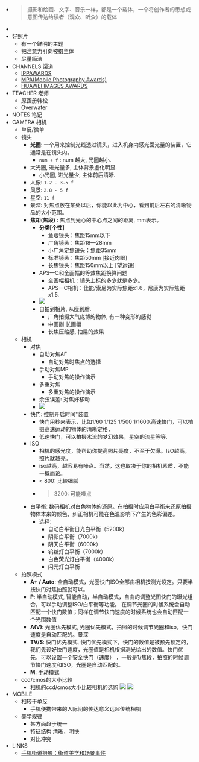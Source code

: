 - > 摄影和绘画、文字、音乐一样，都是一个载体，一个将创作者的思想或意图传达给读者（观众、听众）的载体
-
- 好照片
  - 有一个鲜明的主题
  - 把注意力引向被摄主体
  - 尽量简洁
- CHANNELS 渠道
  - [IPPAWARDS](https://www.ippawards.com/the-competition/)
  - [MPA(Mobile Photography Awards)](https://mobilephotoawards.com/)
  - [HUAWEI IMAGES AWARDS](https://gallery.consumer.huawei.com/)
- TEACHER 老师
  - 原画册韩松
  - Overwater
- NOTES 笔记
- CAMERA 相机
  - 单反/微单
  - 镜头
    - **光圈**: 一个用来控制光线透过镜头，进入机身内感光面光量的装置，它通常是在镜头内。
      - `num + f` : num 越大, 光圈越小.
    - 大光圈, 进光量多, 主体背景虚化明显.
      - 小光圈, 进光量少, 主体前后清晰.
    - 人像: `1.2 - 3.5 f`
    - 风景: `2.8 - 5 f`
    - 星空: `11 f`
    - 景深: 对焦点放在某处以后，你能以此为中心，看到前后左右的清晰物品的大小范围。
    - **焦距(焦段)** : 焦点到光心的中心点之间的距离, mm表示。
      - **分类[个性]**
        - 鱼眼镜头：焦距15mm以下
        - 广角镜头：焦距18—28mm
        - 小广角定焦镜头：焦距35mm
        - 标准镜头：焦距50mm [接近肉眼]
        - 长焦镜头：焦距150mm以上 [望远镜]
      - APS—C和全画幅的等效焦距换算问题
        - 全画幅相机：镜头上标的多少就是多少。
        - APS—C相机：佳能/索尼为实际焦距x1.6，尼康为实际焦距x1.5.
      - ![](https://dandelionfs.oss-cn-beijing.aliyuncs.com/camera-focus-range.webp)
      - 自拍到相片, 从瘦到胖.
        - 广角拍摄大气庞博的物体, 有一种变形的感觉
        - 中画副 长画幅
        - 长焦压缩感, 拍扁的效果
  - 相机
    - 对焦
      - 自动对焦AF
        - 自动对焦时焦点的选择
      - 手动对焦MP
        - 手动对焦的操作演示
      - 多重对焦
        - 多重对焦的操作演示
      - 余弦误差: 对焦好移动
      - ![](https://dandelionfs.oss-cn-beijing.aliyuncs.com/af-angle.webp)
    - 快门: 控制开启时间"装置
      - 快门用秒来表示，比如1/60 1/125 1/500 1/1600.高速快门，可以拍摄高速运动的物体的清晰定格，
      - 低速快门，可以拍摄水流的梦幻效果，星空的流星等等.
    - ISO
      - 相机的感光度，能帮助你提高照片亮度，不至于欠曝。IsO越高，照片就越亮。
      - iso越高，越容易有噪点。当然，这也取决于你的相机素质，不能一概而论。
      - < 800: 比较细腻
      - >3200: 可能噪点
    - 白平衡: 数码相机对白色物体的还原。在拍摄时应用白平衡来还原拍摄物体本来的颜色，纠正相机可能在色温影响下产生的色彩偏差。
      - 选择:
        - 自动白平衡日光白平衡（5200k）
        - 阴影白平衡（7000k）
        - 阴天白平衡（6000k）
        - 钨丝灯白平衡（7000k）
        - 白色荧光灯白平衡（4000k）
        - 闪光灯白平衡
  - 拍照模式
    - **A+ / Auto**: 全自动模式，光圈快门ISO全部由相机按测光设定。只要半按快门对焦拍照就可以。
    - **P**: 半自动模式, 智能自动，半自动模式，自由的调整光图快门的曝光组合，可以手动调整ISO/白平衡等功能。
      在调节光圈的时候系统会自动匹配一个快门数值；同样在调节快门速度的时候系统也会自动匹配一个光围数值
    - **A(V)**: 光圈优先模式, 光圈优先模式，拍照的时候调节光圈和iso，快门速度是自动匹配的。景深
    - **TV/S**: 快门优先模式, 快门优先模式下，快门的数值是被预先锁定的，我们先设好快门速度，光圈值是相机根据测光给出的数值。快门优先，可以设置一个安全快门（速度） ，一般是1/焦段，拍照的时候调节快门速度和ISO，光圈是自动匹配的。
    - **M**: 手动模式
  - ccd/cmos的大小比较
    - 相机的ccd/cmos大小比较相机的选购
      ![](https://dandelionfs.oss-cn-beijing.aliyuncs.com/ccd-cmos-comp.webp)
      ![](https://dandelionfs.oss-cn-beijing.aliyuncs.com/full-img.webp)
- MOBILE
  - 相较于单反
    - 手机便携带来的人际间的传达意义远超传统相机
  - 美学规律
    - 某方面趋于统一
    - 特征结构 清晰，明快
    - 对比冲突
- LINKS
  - [手机街道摄影：街道美学和场景事件](https://daily.zhihu.com/story/9729225)